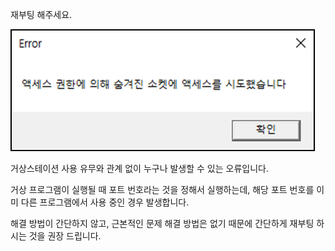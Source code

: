 재부팅 해주세요.

![2-1](../images/2-1.png)

거상스테이션 사용 유무와 관계 없이 누구나 발생할 수 있는 오류입니다.

거상 프로그램이 실행될 때 포트 번호라는 것을 정해서 실행하는데, 해당 포트 번호를 이미 다른 프로그램에서 사용 중인 경우 발생합니다.

해결 방법이 간단하지 않고, 근본적인 문제 해결 방법은 없기 때문에 간단하게 재부팅 하시는 것을 권장 드립니다.